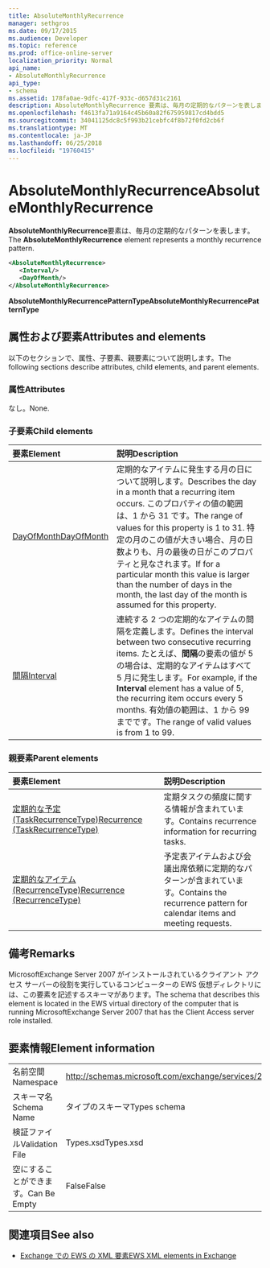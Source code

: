 ```yaml
---
title: AbsoluteMonthlyRecurrence
manager: sethgros
ms.date: 09/17/2015
ms.audience: Developer
ms.topic: reference
ms.prod: office-online-server
localization_priority: Normal
api_name:
- AbsoluteMonthlyRecurrence
api_type:
- schema
ms.assetid: 178fa0ae-9dfc-417f-933c-d657d31c2161
description: AbsoluteMonthlyRecurrence 要素は、毎月の定期的なパターンを表します。
ms.openlocfilehash: f4613fa71a9164c45b60a82f675959817cd4bdd5
ms.sourcegitcommit: 34041125dc8c5f993b21cebfc4f8b72f0fd2cb6f
ms.translationtype: MT
ms.contentlocale: ja-JP
ms.lasthandoff: 06/25/2018
ms.locfileid: "19760415"
---
```

# <a name="absolutemonthlyrecurrence"></a><span data-ttu-id="cda09-103">AbsoluteMonthlyRecurrence</span><span class="sxs-lookup"><span data-stu-id="cda09-103">AbsoluteMonthlyRecurrence</span></span>

<span data-ttu-id="cda09-104">**AbsoluteMonthlyRecurrence**要素は、毎月の定期的なパターンを表します。</span><span class="sxs-lookup"><span data-stu-id="cda09-104">The **AbsoluteMonthlyRecurrence** element represents a monthly recurrence pattern.</span></span> 
  
```xml
<AbsoluteMonthlyRecurrence>
   <Interval/>
   <DayOfMonth/>
</AbsoluteMonthlyRecurrence>
```

 <span data-ttu-id="cda09-105">**AbsoluteMonthlyRecurrencePatternType**</span><span class="sxs-lookup"><span data-stu-id="cda09-105">**AbsoluteMonthlyRecurrencePatternType**</span></span>
## <a name="attributes-and-elements"></a><span data-ttu-id="cda09-106">属性および要素</span><span class="sxs-lookup"><span data-stu-id="cda09-106">Attributes and elements</span></span>

<span data-ttu-id="cda09-107">以下のセクションで、属性、子要素、親要素について説明します。</span><span class="sxs-lookup"><span data-stu-id="cda09-107">The following sections describe attributes, child elements, and parent elements.</span></span>
  
### <a name="attributes"></a><span data-ttu-id="cda09-108">属性</span><span class="sxs-lookup"><span data-stu-id="cda09-108">Attributes</span></span>

<span data-ttu-id="cda09-109">なし。</span><span class="sxs-lookup"><span data-stu-id="cda09-109">None.</span></span>
  
### <a name="child-elements"></a><span data-ttu-id="cda09-110">子要素</span><span class="sxs-lookup"><span data-stu-id="cda09-110">Child elements</span></span>

|<span data-ttu-id="cda09-111">**要素**</span><span class="sxs-lookup"><span data-stu-id="cda09-111">**Element**</span></span>|<span data-ttu-id="cda09-112">**説明**</span><span class="sxs-lookup"><span data-stu-id="cda09-112">**Description**</span></span>|
|:-----|:-----|
|[<span data-ttu-id="cda09-113">DayOfMonth</span><span class="sxs-lookup"><span data-stu-id="cda09-113">DayOfMonth</span></span>](dayofmonth.md) <br/> |<span data-ttu-id="cda09-114">定期的なアイテムに発生する月の日について説明します。</span><span class="sxs-lookup"><span data-stu-id="cda09-114">Describes the day in a month that a recurring item occurs.</span></span> <span data-ttu-id="cda09-115">このプロパティの値の範囲は、1 から 31 です。</span><span class="sxs-lookup"><span data-stu-id="cda09-115">The range of values for this property is 1 to 31.</span></span> <span data-ttu-id="cda09-116">特定の月のこの値が大きい場合、月の日数よりも、月の最後の日がこのプロパティと見なされます。</span><span class="sxs-lookup"><span data-stu-id="cda09-116">If for a particular month this value is larger than the number of days in the month, the last day of the month is assumed for this property.</span></span>  <br/> |
|[<span data-ttu-id="cda09-117">間隔</span><span class="sxs-lookup"><span data-stu-id="cda09-117">Interval</span></span>](interval.md) <br/> |<span data-ttu-id="cda09-118">連続する 2 つの定期的なアイテムの間隔を定義します。</span><span class="sxs-lookup"><span data-stu-id="cda09-118">Defines the interval between two consecutive recurring items.</span></span> <span data-ttu-id="cda09-119">たとえば、**間隔**の要素の値が 5 の場合は、定期的なアイテムはすべて 5 月に発生します。</span><span class="sxs-lookup"><span data-stu-id="cda09-119">For example, if the **Interval** element has a value of 5, the recurring item occurs every 5 months.</span></span> <span data-ttu-id="cda09-120">有効値の範囲は、1 から 99 までです。</span><span class="sxs-lookup"><span data-stu-id="cda09-120">The range of valid values is from 1 to 99.</span></span>  <br/> |
   
### <a name="parent-elements"></a><span data-ttu-id="cda09-121">親要素</span><span class="sxs-lookup"><span data-stu-id="cda09-121">Parent elements</span></span>

|<span data-ttu-id="cda09-122">**要素**</span><span class="sxs-lookup"><span data-stu-id="cda09-122">**Element**</span></span>|<span data-ttu-id="cda09-123">**説明**</span><span class="sxs-lookup"><span data-stu-id="cda09-123">**Description**</span></span>|
|:-----|:-----|
|[<span data-ttu-id="cda09-124">定期的な予定 (TaskRecurrenceType)</span><span class="sxs-lookup"><span data-stu-id="cda09-124">Recurrence (TaskRecurrenceType)</span></span>](recurrence-taskrecurrencetype.md) <br/> |<span data-ttu-id="cda09-125">定期タスクの頻度に関する情報が含まれています。</span><span class="sxs-lookup"><span data-stu-id="cda09-125">Contains recurrence information for recurring tasks.</span></span>  <br/> |
|[<span data-ttu-id="cda09-126">定期的なアイテム (RecurrenceType)</span><span class="sxs-lookup"><span data-stu-id="cda09-126">Recurrence (RecurrenceType)</span></span>](recurrence-recurrencetype.md) <br/> |<span data-ttu-id="cda09-127">予定表アイテムおよび会議出席依頼に定期的なパターンが含まれています。</span><span class="sxs-lookup"><span data-stu-id="cda09-127">Contains the recurrence pattern for calendar items and meeting requests.</span></span>  <br/> |
   
## <a name="remarks"></a><span data-ttu-id="cda09-128">備考</span><span class="sxs-lookup"><span data-stu-id="cda09-128">Remarks</span></span>

<span data-ttu-id="cda09-129">MicrosoftExchange Server 2007 がインストールされているクライアント アクセス サーバーの役割を実行しているコンピューターの EWS 仮想ディレクトリには、この要素を記述するスキーマがあります。</span><span class="sxs-lookup"><span data-stu-id="cda09-129">The schema that describes this element is located in the EWS virtual directory of the computer that is running MicrosoftExchange Server 2007 that has the Client Access server role installed.</span></span>
  
## <a name="element-information"></a><span data-ttu-id="cda09-130">要素情報</span><span class="sxs-lookup"><span data-stu-id="cda09-130">Element information</span></span>

|||
|:-----|:-----|
|<span data-ttu-id="cda09-131">名前空間</span><span class="sxs-lookup"><span data-stu-id="cda09-131">Namespace</span></span>  <br/> |http://schemas.microsoft.com/exchange/services/2006/types  <br/> |
|<span data-ttu-id="cda09-132">スキーマ名</span><span class="sxs-lookup"><span data-stu-id="cda09-132">Schema Name</span></span>  <br/> |<span data-ttu-id="cda09-133">タイプのスキーマ</span><span class="sxs-lookup"><span data-stu-id="cda09-133">Types schema</span></span>  <br/> |
|<span data-ttu-id="cda09-134">検証ファイル</span><span class="sxs-lookup"><span data-stu-id="cda09-134">Validation File</span></span>  <br/> |<span data-ttu-id="cda09-135">Types.xsd</span><span class="sxs-lookup"><span data-stu-id="cda09-135">Types.xsd</span></span>  <br/> |
|<span data-ttu-id="cda09-136">空にすることができます。</span><span class="sxs-lookup"><span data-stu-id="cda09-136">Can Be Empty</span></span>  <br/> |<span data-ttu-id="cda09-137">False</span><span class="sxs-lookup"><span data-stu-id="cda09-137">False</span></span>  <br/> |
   
## <a name="see-also"></a><span data-ttu-id="cda09-138">関連項目</span><span class="sxs-lookup"><span data-stu-id="cda09-138">See also</span></span>

- [<span data-ttu-id="cda09-139">Exchange での EWS の XML 要素</span><span class="sxs-lookup"><span data-stu-id="cda09-139">EWS XML elements in Exchange</span></span>](ews-xml-elements-in-exchange.md)


